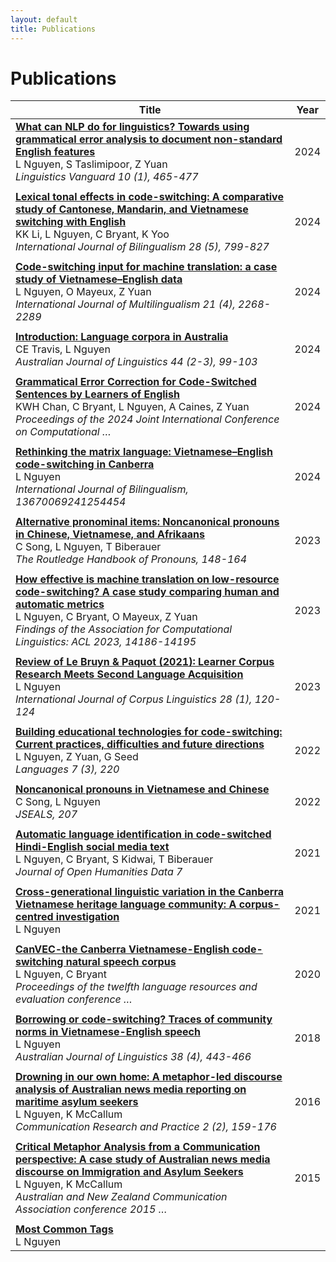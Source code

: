 ```yaml
---
layout: default
title: Publications
---
```


# Publications


| Title                                                                                                                       |      Year      |
|----------------------------------------------------------------------------------------------------------------------------|---------------|
| [**What can NLP do for linguistics? Towards using grammatical error analysis to document non-standard English features**](https://scholar.google.com/citations?view_op=view_citation&hl=en&user=LIoJxgcAAAAJ&sortby=pubdate&citation_for_view=LIoJxgcAAAAJ:QIV2ME_5wuYC) <br> L Nguyen, S Taslimipoor, Z Yuan <br> *Linguistics Vanguard 10 (1), 465-477* | 2024 |
|                                                                                                                            |               |
| [**Lexical tonal effects in code-switching: A comparative study of Cantonese, Mandarin, and Vietnamese switching with English**](https://scholar.google.com/citations?view_op=view_citation&hl=en&user=LIoJxgcAAAAJ&sortby=pubdate&citation_for_view=LIoJxgcAAAAJ:0EnyYjriUFMC) <br> KK Li, L Nguyen, C Bryant, K Yoo <br> *International Journal of Bilingualism 28 (5), 799-827* | 2024 |
|                                                                                                                            |               |
| [**Code-switching input for machine translation: a case study of Vietnamese–English data**](https://scholar.google.com/citations?view_op=view_citation&hl=en&user=LIoJxgcAAAAJ&sortby=pubdate&citation_for_view=LIoJxgcAAAAJ:UebtZRa9Y70C) <br> L Nguyen, O Mayeux, Z Yuan <br> *International Journal of Multilingualism 21 (4), 2268-2289* | 2024 |
|                                                                                                                            |               |
| [**Introduction: Language corpora in Australia**](https://scholar.google.com/citations?view_op=view_citation&hl=en&user=LIoJxgcAAAAJ&sortby=pubdate&citation_for_view=LIoJxgcAAAAJ:9ZlFYXVOiuMC) <br> CE Travis, L Nguyen <br> *Australian Journal of Linguistics 44 (2-3), 99-103* | 2024 |
|                                                                                                                            |               |
| [**Grammatical Error Correction for Code-Switched Sentences by Learners of English**](https://scholar.google.com/citations?view_op=view_citation&hl=en&user=LIoJxgcAAAAJ&sortby=pubdate&citation_for_view=LIoJxgcAAAAJ:4DMP91E08xMC) <br> KWH Chan, C Bryant, L Nguyen, A Caines, Z Yuan <br> *Proceedings of the 2024 Joint International Conference on Computational …* | 2024 |
|                                                                                                                            |               |
| [**Rethinking the matrix language: Vietnamese–English code-switching in Canberra**](https://scholar.google.com/citations?view_op=view_citation&hl=en&user=LIoJxgcAAAAJ&sortby=pubdate&citation_for_view=LIoJxgcAAAAJ:M3ejUd6NZC8C) <br> L Nguyen <br> *International Journal of Bilingualism, 13670069241254454* | 2024 |
|                                                                                                                            |               |
| [**Alternative pronominal items: Noncanonical pronouns in Chinese, Vietnamese, and Afrikaans**](https://scholar.google.com/citations?view_op=view_citation&hl=en&user=LIoJxgcAAAAJ&sortby=pubdate&citation_for_view=LIoJxgcAAAAJ:5nxA0vEk-isC) <br> C Song, L Nguyen, T Biberauer <br> *The Routledge Handbook of Pronouns, 148-164* | 2023 |
|                                                                                                                            |               |
| [**How effective is machine translation on low-resource code-switching? A case study comparing human and automatic metrics**](https://scholar.google.com/citations?view_op=view_citation&hl=en&user=LIoJxgcAAAAJ&sortby=pubdate&citation_for_view=LIoJxgcAAAAJ:hqOjcs7Dif8C) <br> L Nguyen, C Bryant, O Mayeux, Z Yuan <br> *Findings of the Association for Computational Linguistics: ACL 2023, 14186-14195* | 2023 |
|                                                                                                                            |               |
| [**Review of Le Bruyn & Paquot (2021): Learner Corpus Research Meets Second Language Acquisition**](https://scholar.google.com/citations?view_op=view_citation&hl=en&user=LIoJxgcAAAAJ&sortby=pubdate&citation_for_view=LIoJxgcAAAAJ:KlAtU1dfN6UC) <br> L Nguyen <br> *International Journal of Corpus Linguistics 28 (1), 120-124* | 2023 |
|                                                                                                                            |               |
| [**Building educational technologies for code-switching: Current practices, difficulties and future directions**](https://scholar.google.com/citations?view_op=view_citation&hl=en&user=LIoJxgcAAAAJ&sortby=pubdate&citation_for_view=LIoJxgcAAAAJ:mVmsd5A6BfQC) <br> L Nguyen, Z Yuan, G Seed <br> *Languages 7 (3), 220* | 2022 |
|                                                                                                                            |               |
| [**Noncanonical pronouns in Vietnamese and Chinese**](https://scholar.google.com/citations?view_op=view_citation&hl=en&user=LIoJxgcAAAAJ&sortby=pubdate&citation_for_view=LIoJxgcAAAAJ:eQOLeE2rZwMC) <br> C Song, L Nguyen <br> *JSEALS, 207* | 2022 |
|                                                                                                                            |               |
| [**Automatic language identification in code-switched Hindi-English social media text**](https://scholar.google.com/citations?view_op=view_citation&hl=en&user=LIoJxgcAAAAJ&sortby=pubdate&citation_for_view=LIoJxgcAAAAJ:YsMSGLbcyi4C) <br> L Nguyen, C Bryant, S Kidwai, T Biberauer <br> *Journal of Open Humanities Data 7* | 2021 |
|                                                                                                                            |               |
| [**Cross-generational linguistic variation in the Canberra Vietnamese heritage language community: A corpus-centred investigation**](https://scholar.google.com/citations?view_op=view_citation&hl=en&user=LIoJxgcAAAAJ&sortby=pubdate&citation_for_view=LIoJxgcAAAAJ:Y0pCki6q_DkC) <br> L Nguyen | 2021 |
|                                                                                                                            |               |
| [**CanVEC-the Canberra Vietnamese-English code-switching natural speech corpus**](https://scholar.google.com/citations?view_op=view_citation&hl=en&user=LIoJxgcAAAAJ&sortby=pubdate&citation_for_view=LIoJxgcAAAAJ:UeHWp8X0CEIC) <br> L Nguyen, C Bryant <br> *Proceedings of the twelfth language resources and evaluation conference …* | 2020 |
|                                                                                                                            |               |
| [**Borrowing or code-switching? Traces of community norms in Vietnamese-English speech**](https://scholar.google.com/citations?view_op=view_citation&hl=en&user=LIoJxgcAAAAJ&sortby=pubdate&citation_for_view=LIoJxgcAAAAJ:d1gkVwhDpl0C) <br> L Nguyen <br> *Australian Journal of Linguistics 38 (4), 443-466* | 2018 |
|                                                                                                                            |               |
| [**Drowning in our own home: A metaphor-led discourse analysis of Australian news media reporting on maritime asylum seekers**](https://scholar.google.com/citations?view_op=view_citation&hl=en&user=LIoJxgcAAAAJ&sortby=pubdate&citation_for_view=LIoJxgcAAAAJ:qjMakFHDy7sC) <br> L Nguyen, K McCallum <br> *Communication Research and Practice 2 (2), 159-176* | 2016 |
|                                                                                                                            |               |
| [**Critical Metaphor Analysis from a Communication perspective: A case study of Australian news media discourse on Immigration and Asylum Seekers**](https://scholar.google.com/citations?view_op=view_citation&hl=en&user=LIoJxgcAAAAJ&sortby=pubdate&citation_for_view=LIoJxgcAAAAJ:u5HHmVD_uO8C) <br> L Nguyen, K McCallum <br> *Australian and New Zealand Communication Association conference 2015 …* | 2015 |
|                                                                                                                            |               |
| [**Most Common Tags**](https://scholar.google.com/citations?view_op=view_citation&hl=en&user=LIoJxgcAAAAJ&sortby=pubdate&citation_for_view=LIoJxgcAAAAJ:9yKSN-GCB0IC) <br> L Nguyen |
